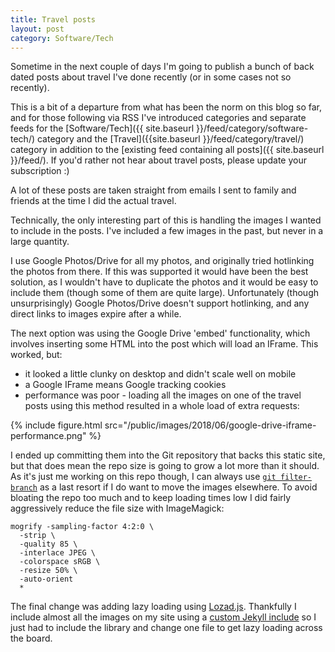 ```yaml
---
title: Travel posts
layout: post
category: Software/Tech
---
```


Sometime in the next couple of days I'm going to publish a bunch of back dated
posts about travel I've done recently (or in some cases not so recently).

This is a bit of a departure from what has been the norm on this blog so far,
and for those following via RSS I've introduced categories and separate feeds
for the [Software/Tech]({{ site.baseurl }}/feed/category/software-tech/)
category and the [Travel]({{site.baseurl }}/feed/category/travel/) category in
addition to the [existing feed containing all posts]({{ site.baseurl }}/feed/).
If you'd rather not hear about travel posts, please update your subscription :)

A lot of these posts are taken straight from emails I sent to family and
friends at the time I did the actual travel.

Technically, the only interesting part of this is handling the images I wanted
to include in the posts. I've included a few images in the past, but never in a
large quantity.

I use Google Photos/Drive for all my photos, and originally tried
hotlinking the photos from there. If this was supported it would have been the
best solution, as I wouldn't have to duplicate the photos and it would be easy
to include them (though some of them are quite large). Unfortunately (though
unsurprisingly) Google Photos/Drive doesn't support hotlinking, and any direct
links to images expire after a while.

The next option was using the Google Drive 'embed' functionality, which
involves inserting some HTML into the post which will load an IFrame. This
worked, but:

* it looked a little clunky on desktop and didn't scale well on mobile
* a Google IFrame means Google tracking cookies
* performance was poor - loading all the images on one of the travel posts
  using this method resulted in a whole load of extra requests:

{% include figure.html src="/public/images/2018/06/google-drive-iframe-performance.png" %}

I ended up committing them into the Git repository that backs this static site,
but that does mean the repo size is going to grow a lot more than it should. As
it's just me working on this repo though, I can always use [`git
filter-branch`](https://git-scm.com/docs/git-filter-branch) as a last resort if
I do want to move the images elsewhere. To avoid bloating the repo too much and
to keep loading times low I did fairly aggressively reduce the file size with
ImageMagick:

```
mogrify -sampling-factor 4:2:0 \
  -strip \
  -quality 85 \
  -interlace JPEG \
  -colorspace sRGB \
  -resize 50% \
  -auto-orient
  *
```

The final change was adding lazy loading using [Lozad.js][lozad]. Thankfully I
include almost all the images on my site using a [custom Jekyll
include][figure-include] so I just had to include the library and change one
file to get lazy loading across the board.


[lozad]: https://github.com/ApoorvSaxena/lozad.js
[figure-include]: https://github.com/mdjnewman/mdjnewman.github.io/blob/master/_includes/figure.html
